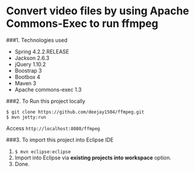 Convert video files by using Apache Commons-Exec to run ffmpeg
==============================================================

###1. Technologies used
* Spring 4.2.2.RELEASE
* Jackson 2.6.3
* jQuery 1.10.2
* Boostrap 3
* Bootbox 4
* Maven 3
* Apache commons-exec 1.3

###2. To Run this project locally
```shell
$ git clone https://github.com/deejay1504/ffmpeg.git
$ mvn jetty:run
```
Access ```http://localhost:8080/ffmpeg```

###3. To import this project into Eclipse IDE
1. ```$ mvn eclipse:eclipse```
2. Import into Eclipse via **existing projects into workspace** option.
3. Done.

